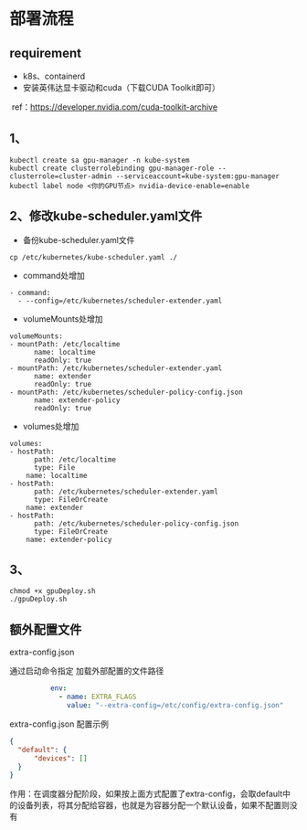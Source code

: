 # 部署流程

## requirement

- k8s、containerd
- 安装英伟达显卡驱动和cuda（下载CUDA Toolkit即可）

​		ref：https://developer.nvidia.com/cuda-toolkit-archive

## 1、

``````
kubectl create sa gpu-manager -n kube-system
kubectl create clusterrolebinding gpu-manager-role --clusterrole=cluster-admin --serviceaccount=kube-system:gpu-manager
kubectl label node <你的GPU节点> nvidia-device-enable=enable
``````

## 2、修改kube-scheduler.yaml文件

- 备份kube-scheduler.yaml文件

``````
cp /etc/kubernetes/kube-scheduler.yaml ./
``````

- command处增加

``````
- command:
  - --config=/etc/kubernetes/scheduler-extender.yaml
``````

- volumeMounts处增加

``````
volumeMounts:
- mountPath: /etc/localtime
      name: localtime
      readOnly: true
- mountPath: /etc/kubernetes/scheduler-extender.yaml
      name: extender
      readOnly: true
- mountPath: /etc/kubernetes/scheduler-policy-config.json
      name: extender-policy
      readOnly: true
``````

- volumes处增加

``````
volumes:
- hostPath:
      path: /etc/localtime
      type: File
    name: localtime
- hostPath:
      path: /etc/kubernetes/scheduler-extender.yaml
      type: FileOrCreate
    name: extender
- hostPath:
      path: /etc/kubernetes/scheduler-policy-config.json
      type: FileOrCreate
    name: extender-policy
``````

## 3、

``````
chmod +x gpuDeploy.sh
./gpuDeploy.sh
``````


## 额外配置文件

extra-config.json

通过启动命令指定 加载外部配置的文件路径
```yaml
          env:
            - name: EXTRA_FLAGS
              value: "--extra-config=/etc/config/extra-config.json"
```

extra-config.json 配置示例
```json
{
  "default": {
      "devices": []
  }
}
```

作用：在调度器分配阶段，如果按上面方式配置了extra-config，会取default中的设备列表，将其分配给容器，也就是为容器分配一个默认设备，如果不配置则没有


